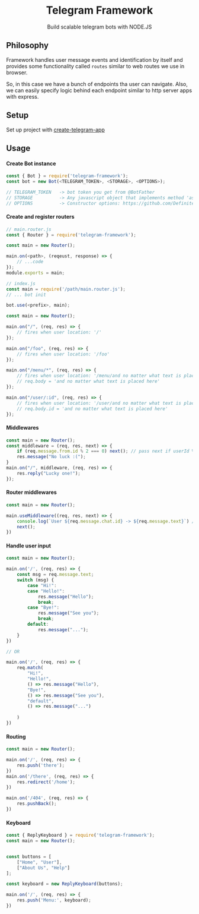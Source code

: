 <h1 align="center">Telegram Framework</h1>
<div align="center">

Build scalable telegram bots with NODE.JS
</div>

## Philosophy

Framework handles user message events and identification by itself and provides some functionality called `routes` similar to web routes we use in browser.

So, in this case we have a bunch of endpoints tha user can navigate. Also, we can easily specify logic behind each endpoint similar to http server apps with express.

## Setup

Set up project with [create-telegram-app](https://github.com/alexandrmaliovaniy/create-telegram-app)


## Usage


#### Create Bot instance

```javascript
const { Bot } = require('telegram-framework');
const bot = new Bot(<TELEGRAM_TOKEN>, <STORAGE>, <OPTIONS>);

// TELEGRAM_TOKEN   -> bot token you get from @BotFather
// STORAGE          -> Any javascript object that implements method 'async Get' (returns user data by id) and 'async Set' (set user data to database)
// OPTIONS          -> Constructor options: https://github.com/DefinitelyTyped/DefinitelyTyped/blob/master/types/node-telegram-bot-api/index.d.ts#L100
```

#### Create and register routers

```javascript
// main.router.js
const { Router } = require('telegram-framework');

const main = new Router();

main.on(<path>, (reqeust, response) => {
    // ...code
});
module.exports = main;
```
```javascript
// index.js
const main = require('/path/main.router.js');
// ... bot init

bot.use(<prefix>, main);
```

```javascript
const main = new Router();

main.on("/", (req, res) => {
    // fires when user location: '/'
});

main.on("/foo", (req, res) => {
    // fires when user location: '/foo'
});

main.on("/menu/*", (req, res) => {
    // fires when user location: '/menu/and no matter what text is placed here'
    // req.body = 'and no matter what text is placed here'
});

main.on("/user/:id", (req, res) => {
    // fires when user location: '/user/and no matter what text is placed here'
    // req.body.id = 'and no matter what text is placed here'
});
```

#### Middlewares

```javascript
const main = new Router();
const middleware = (req, res, next) => {
    if (req.message.from.id % 2 === 0) next(); // pass next if userId % 2 === 0
    res.message("No luck :(");
}
main.on("/", middleware, (req, res) => {
    res.reply("Lucky one!");
});
```

#### Router middlewares

```javascript
const main = new Router();

main.useMiddleware((req, res, next) => {
    console.log(`User ${req.message.chat.id} -> ${req.message.text}`) // logger fires every time any route in router is triggered
    next();
})
```

#### Handle user input

```javascript
const main = new Router();

main.on('/', (req, res) => {
    const msg = req.message.text;
    switch (msg) {
        case "Hi!":
        case "Hello!":    
            res.message("Hello");
            break;
        case "Bye!":    
            res.message("See you");
            break;
        default:
            res.message("...");
    }
})

// OR

main.on('/', (req, res) => {
    req.match(
        "Hi!",
        "Hello!",
        () => res.message("Hello"),
        "Bye!",
        () => res.message("See you"),
        "default",
        () => res.message("...")
    
    )
})

```
#### Routing

```javascript
const main = new Router();

main.on('/', (req, res) => {
    res.push('there');
})
main.on('/there', (req, res) => {
    res.redirect('/home');
})

main.on('/404', (req, res) => {
    res.pushBack();
})
```

#### Keyboard

```javascript
const { ReplyKeyboard } = require('telegram-framework');
const main = new Router();


const buttons = [
    ["Home", "User"],
    ["About Us", "Help"]
];

const keyboard = new ReplyKeyboard(buttons);

main.on('/', (req, res) => {
    res.push('Menu:', keyboard);
})
```
